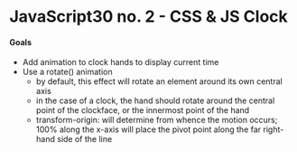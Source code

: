 # JavaScript30 no. 2 - CSS & JS Clock

#### Goals
* Add animation to clock hands to display current time
* Use a rotate() animation
  * by default, this effect will rotate an element around its own central axis
  * in the case of a clock, the hand should rotate around the central point of the clockface, or the innermost point of the hand
  * transform-origin: will determine from whence the motion occurs; 100% along the x-axis will place the pivot point along the far right-hand side of the line